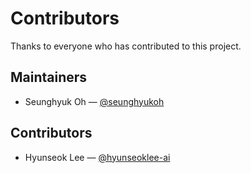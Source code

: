# Contributors

Thanks to everyone who has contributed to this project.  

## Maintainers
- Seunghyuk Oh — [@seunghyukoh](https://github.com/seunghyukoh)

## Contributors
- Hyunseok Lee — [@hyunseoklee-ai](https://github.com/hyunseoklee-ai)
